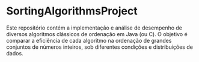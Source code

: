# SortingAlgorithmsProject
Este repositório contém a implementação e análise de desempenho de diversos algoritmos clássicos de ordenação em Java (ou C). O objetivo é comparar a eficiência de cada algoritmo na ordenação de grandes conjuntos de números inteiros, sob diferentes condições e distribuições de dados. 

